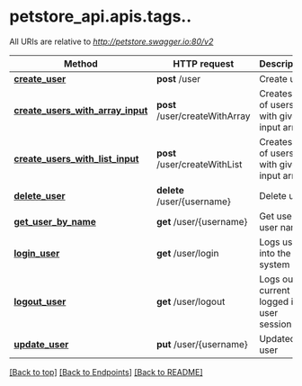 <a name="top"></a>
# petstore_api.apis.tags..

All URIs are relative to *http://petstore.swagger.io:80/v2*

Method | HTTP request | Description
------------- | ------------- | -------------
[**create_user**](/create_user.md) | **post** /user | Create user
[**create_users_with_array_input**](/create_users_with_array_input.md) | **post** /user/createWithArray | Creates list of users with given input array
[**create_users_with_list_input**](/create_users_with_list_input.md) | **post** /user/createWithList | Creates list of users with given input array
[**delete_user**](/delete_user.md) | **delete** /user/{username} | Delete user
[**get_user_by_name**](/get_user_by_name.md) | **get** /user/{username} | Get user by user name
[**login_user**](/login_user.md) | **get** /user/login | Logs user into the system
[**logout_user**](/logout_user.md) | **get** /user/logout | Logs out current logged in user session
[**update_user**](/update_user.md) | **put** /user/{username} | Updated user

[[Back to top]](#top) [[Back to Endpoints]](../../../README.md#Endpoints) [[Back to README]](../../../README.md)
